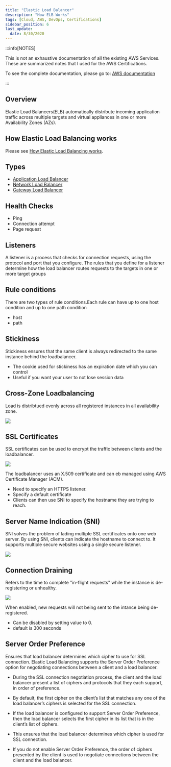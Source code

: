 ```yaml
---
title: "Elastic Load Balancer"
description: "How ELB Works"
tags: [Cloud, AWS, DevOps, Certifications]
sidebar_position: 6
last_update:
  date: 8/30/2020
---
```



:::info[NOTES]

This is not an exhaustive documentation of all the existing AWS Services. These are summarized notes that I used for the AWS Certifications.

To see the complete documentation, please go to: [AWS documentation](https://docs.aws.amazon.com/)

:::




## Overview

Elastic Load Balancers(ELB) automatically distribute incoming application traffic across multiple targets and virtual appliances in one or more Availability Zones (AZs).

## How Elastic Load Balancing works

Please see [How Elastic Load Balancing works](https://docs.aws.amazon.com/elasticloadbalancing/latest/userguide/how-elastic-load-balancing-works.html).

## Types

- [Application Load Balancer](https://aws.amazon.com/elasticloadbalancing/application-load-balancer/?nc=sn&loc=2&dn=2)
- [Network Load Balancer](https://aws.amazon.com/elasticloadbalancing/network-load-balancer/?nc=sn&loc=2&dn=3)
- [Gateway Load Balancer](https://aws.amazon.com/elasticloadbalancing/gateway-load-balancer/#Features)

## Health Checks

- Ping 
- Connection attempt 
- Page request 

## Listeners

A listener is a process that checks for connection requests, using the protocol and port that you configure. The rules that you define for a listener determine how the load balancer routes requests to the targets in one or more target groups

## Rule conditions

There are two types of rule conditions.Each rule can have up to one host condition and up to one path condition
- host 
- path

## Stickiness 

Stickiness ensures that the same client is always redirected to the same instance behind the loadbalancer. 

- The cookie used for stickiness has an expiration date which you can control 
- Useful if you want your user to not lose session data 

## Cross-Zone Loadbalancing 

Load is distribtued evenly across all registered instances in all availability zone. 

![](/img/docs/aws-cross-zone-lb.png)


## SSL Certificates 

SSL certificates can be used to encrypt the traffic between clients and the loadbalancer. 

![](/img/docs/aws-els-sslcerts.png)

The loadbalancer uses an X.509 certificate and can eb managed using AWS Certificate Manager (ACM).

- Need to specify an HTTPS listener.
- Specify a default certificate 
- Clients can then use SNI to specify the hostname they are trying to reach.  

## Server Name Indication (SNI)

SNI solves the problem of lading multiple SSL certificates onto one web server. By using SNI, clients can indicate the hostname to connect to. It supports multiple secure websites using a single secure listener.

![](/img/docs/aws-elb-sni.png)


## Connection Draining 

Refers to the time to complete "in-flight requests" while the instance is de-registering or unhealthy. 

![](/img/docs/aws-elb-connection-draining.png)


When enabled, new requests will  not being sent to the intance being de-registered.

- Can be disabled by setting value to 0.
- default is 300 seconds 

## Server Order Preference

Ensures that load balancer determines which cipher to use for SSL connection. Elastic Load Balancing supports the Server Order Preference option for negotiating connections between a client and a load balancer.

- During the SSL connection negotiation process, the client and the load balancer present a list of ciphers and protocols that they each support, in order of preference.

- By default, the first cipher on the client’s list that matches any one of the load balancer’s ciphers is selected for the SSL connection. 

- If the load balancer is configured to support Server Order Preference, then the load balancer selects the first cipher in its list that is in the client’s list of ciphers.

- This ensures that the load balancer determines which cipher is used for SSL connection. 

- If you do not enable Server Order Preference, the order of ciphers presented by the client is used to negotiate connections between the client and the load balancer.


  

